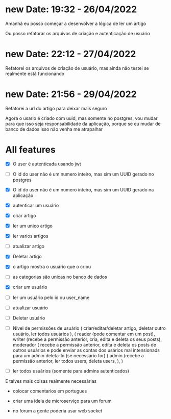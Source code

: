 # new Date: 19:32 - 26/04/2022

Amanhã eu posso começar a desenvolver a lógica de ler um artigo

Ou posso refatorar os arquivos de criação e autenticação de usuário

# new Date: 22:12 - 27/04/2022

Refatorei os arquivos de criação de usuário, mas ainda não testei se realmente está funcionando

# new Date: 21:56 - 29/04/2022

Refatorei a url do artigo para deixar mais seguro

Agora o usario é criado com uuid, mas somente no postgres,
vou mudar para que isso seja responsabilidade da aplicação, porque se eu mudar de banco de dados isso
não venha me atrapalhar

# All features

- [x] O user é autenticada usando jwt
- [ ] O id do user não é um numero inteiro, mas sim um UUID gerado no postgres
- [x] O id do user não é um numero inteiro, mas sim um UUID gerado na aplicação

- [x] autenticar um usuário

- [x] criar artigo
- [x] ler um unico artigo
- [x] ler varios artigos
- [ ] atualizar artigo
- [x] Deletar artigo

- [x] o artigo mostra o usuário que o criou

- [ ] as categorias são unicas no banco de dados

- [x] criar um usuário
- [ ] ler um usuário pelo id ou user_name
- [ ] atualizar usuário
- [ ] Deletar usuário

- [ ] Nivel de permissões de usuário (
    criar/editar/deletar artigo,
    deletar outro usuário,
    ler todos usuários
  ),
  (
    reader (pode comentar em um post),
    writer (recebe a permissão anterior, cria, edita e deleta os seus posts),
    moderador (
      recebe a permissão anterior, edita e deleta os posts de outros usuários
      e pode enviar as contas dos usários mal intensionads para um admin deleta-lo (se necessário for) 
    )
    admin (recebe a permissão anterior, ler todos users, deleta users, ),
  )

- [ ] ler todos usuários (somente para admins autenticados)

E talves mais coisas realmente necessárias

 - colocar comentarios em portugues

 - criar uma ideia de microserviço para um forum

 - no forum a gente poderia usar web socket 
